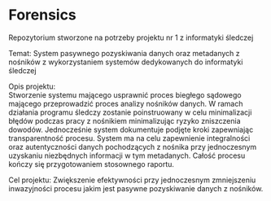 # Forensics
Repozytorium stworzone na potrzeby projektu nr 1 z informatyki śledczej 

Temat: System pasywnego pozyskiwania danych oraz metadanych z nośników z wykorzystaniem systemów dedykowanych do informatyki śledczej

Opis projektu:  
Stworzenie systemu mającego usprawnić proces biegłego sądowego mającego przeprowadzić proces analizy nośników danych. W ramach działania programu śledczy zostanie poinstruowany w celu minimalizacji błędów podczas pracy z nośnikiem minimalizując ryzyko zniszczenia dowodów. 
Jednocześnie system dokumentuje podjęte kroki zapewniając transparentność procesu. System ma na celu zapewnienie integralności oraz autentyczności danych pochodzących z nośnika przy jednoczesnym uzyskaniu niezbędnych informacji w tym metadanych. 
Całość procesu kończy się przygotowaniem stosownego raportu. 

Cel projektu:
Zwiększenie efektywności przy jednoczesnym zmniejszeniu inwazyjności procesu jakim jest pasywne pozyskiwanie danych z nośników.
